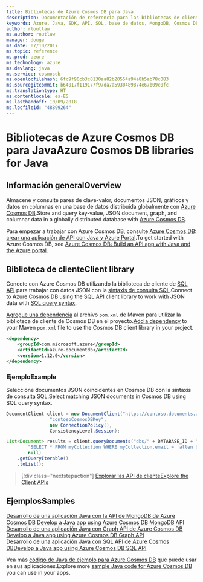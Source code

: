 ```yaml
---
title: Bibliotecas de Azure Cosmos DB para Java
description: Documentación de referencia para las bibliotecas de cliente de Java para Azure Cosmos DB
keywords: Azure, Java, SDK, API, SQL, base de datos, MongoDB, Cosmos DB, NoSQL
author: rloutlaw
ms.author: routlaw
manager: douge
ms.date: 07/10/2017
ms.topic: reference
ms.prod: azure
ms.technology: azure
ms.devlang: java
ms.service: cosmosdb
ms.openlocfilehash: 6fc9f90cb3c8130aa82b20554a94a8b5ab78c083
ms.sourcegitcommit: b64017f119177f97da7a5930489874e67b09c0fc
ms.translationtype: HT
ms.contentlocale: es-ES
ms.lasthandoff: 10/09/2018
ms.locfileid: "48899264"
---
```

# <a name="azure-cosmos-db-libraries-for-java"></a><span data-ttu-id="48693-104">Bibliotecas de Azure Cosmos DB para Java</span><span class="sxs-lookup"><span data-stu-id="48693-104">Azure Cosmos DB libraries for Java</span></span>

## <a name="overview"></a><span data-ttu-id="48693-105">Información general</span><span class="sxs-lookup"><span data-stu-id="48693-105">Overview</span></span>

<span data-ttu-id="48693-106">Almacene y consulte pares de clave-valor, documentos JSON, gráficos y datos en columnas en una base de datos distribuida globalmente con [Azure Cosmos DB](/azure/cosmos-db/introduction).</span><span class="sxs-lookup"><span data-stu-id="48693-106">Store and query key-value, JSON document, graph, and columnar data in a globally distributed database with [Azure Cosmos DB](/azure/cosmos-db/introduction).</span></span>

<span data-ttu-id="48693-107">Para empezar a trabajar con Azure Cosmos DB, consulte [Azure Cosmos DB: crear una aplicación de API con Java y Azure Portal](/azure/cosmos-db/create-sql-api-java).</span><span class="sxs-lookup"><span data-stu-id="48693-107">To get started with Azure Cosmos DB, see [Azure Cosmos DB: Build an API app with Java and the Azure portal](/azure/cosmos-db/create-sql-api-java).</span></span>

## <a name="client-library"></a><span data-ttu-id="48693-108">Biblioteca de cliente</span><span class="sxs-lookup"><span data-stu-id="48693-108">Client library</span></span>

<span data-ttu-id="48693-109">Conecte con Azure Cosmos DB utilizando la biblioteca de cliente de [SQL API](/azure/cosmos-db/sql-api-introduction) para trabajar con datos JSON con la [sintaxis de consulta SQL](/azure/cosmos-db/sql-api-sql-query).</span><span class="sxs-lookup"><span data-stu-id="48693-109">Connect to Azure Cosmos DB using the [SQL API](/azure/cosmos-db/sql-api-introduction) client library to work with JSON data with [SQL query syntax](/azure/cosmos-db/sql-api-sql-query).</span></span>

<span data-ttu-id="48693-110">[Agregue una dependencia](https://maven.apache.org/guides/getting-started/index.html#How_do_I_use_external_dependencies) al archivo `pom.xml` de Maven para utilizar la biblioteca de cliente de Cosmos DB en el proyecto.</span><span class="sxs-lookup"><span data-stu-id="48693-110">[Add a dependency](https://maven.apache.org/guides/getting-started/index.html#How_do_I_use_external_dependencies) to your Maven `pom.xml` file to use the Cosmos DB client library in your project.</span></span>

```XML
<dependency>
    <groupId>com.microsoft.azure</groupId>
    <artifactId>azure-documentdb</artifactId>
    <version>1.12.0</version>
</dependency>
```

### <a name="example"></a><span data-ttu-id="48693-111">Ejemplo</span><span class="sxs-lookup"><span data-stu-id="48693-111">Example</span></span>

<span data-ttu-id="48693-112">Seleccione documentos JSON coincidentes en Cosmos DB con la sintaxis de consulta SQL.</span><span class="sxs-lookup"><span data-stu-id="48693-112">Select matching JSON documents in Cosmos DB using SQL query syntax.</span></span>

```java
DocumentClient client = new DocumentClient("https://contoso.documents.azure.com:443",
                "contosoCosmosDBKey", 
                new ConnectionPolicy(),
                ConsistencyLevel.Session);

List<Document> results = client.queryDocuments("dbs/" + DATABASE_ID + "/colls/" + COLLECTION_ID,
        "SELECT * FROM myCollection WHERE myCollection.email = 'allen [at] contoso.com'",
        null)
    .getQueryIterable()
    .toList();

```

> [!div class="nextstepaction"]
> [<span data-ttu-id="48693-113">Explorar las API de cliente</span><span class="sxs-lookup"><span data-stu-id="48693-113">Explore the Client APIs</span></span>](/java/api/overview/azure/cosmosdb/client)


## <a name="samples"></a><span data-ttu-id="48693-114">Ejemplos</span><span class="sxs-lookup"><span data-stu-id="48693-114">Samples</span></span>

<span data-ttu-id="48693-115">[Desarrollo de una aplicación Java con la API de MongoDB de Azure Cosmos DB][2] </span><span class="sxs-lookup"><span data-stu-id="48693-115">[Develop a Java app using Azure Cosmos DB MongoDB API][2] </span></span>  
<span data-ttu-id="48693-116">[Desarrollo de una aplicación Java con Graph API de Azure Cosmos DB][3] </span><span class="sxs-lookup"><span data-stu-id="48693-116">[Develop a Java app using Azure Cosmos DB Graph API][3] </span></span>  
<span data-ttu-id="48693-117">[Desarrollo de una aplicación Java con SQL API de Azure Cosmos DB][4]</span><span class="sxs-lookup"><span data-stu-id="48693-117">[Develop a Java app using Azure Cosmos DB SQL API][4]</span></span>        

<span data-ttu-id="48693-118">Vea más [código de Java de ejemplo para Azure Cosmos DB](https://azure.microsoft.com/resources/samples/?platform=java&term=cosmos) que puede usar en sus aplicaciones.</span><span class="sxs-lookup"><span data-stu-id="48693-118">Explore more [sample Java code for Azure Cosmos DB](https://azure.microsoft.com/resources/samples/?platform=java&term=cosmos) you can use in your apps.</span></span>

[2]: https://github.com/Azure-Samples/azure-cosmos-db-mongodb-java-getting-started
[3]: https://github.com/Azure-Samples/azure-cosmos-db-graph-java-getting-started
[4]: https://github.com/Azure-Samples/azure-cosmos-db-documentdb-java-getting-started
